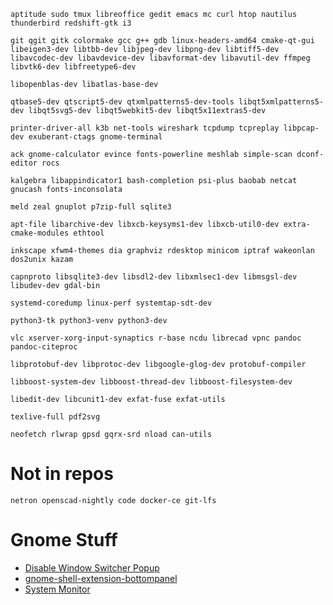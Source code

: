 ```
aptitude sudo tmux libreoffice gedit emacs mc curl htop nautilus thunderbird redshift-gtk i3
```

```
git qgit gitk colormake gcc g++ gdb linux-headers-amd64 cmake-qt-gui libeigen3-dev libtbb-dev libjpeg-dev libpng-dev libtiff5-dev libavcodec-dev libavdevice-dev libavformat-dev libavutil-dev ffmpeg libvtk6-dev libfreetype6-dev
```

```
libopenblas-dev libatlas-base-dev
```
 
```
qtbase5-dev qtscript5-dev qtxmlpatterns5-dev-tools libqt5xmlpatterns5-dev libqt5svg5-dev libqt5webkit5-dev libqt5x11extras5-dev
```

```
printer-driver-all k3b net-tools wireshark tcpdump tcpreplay libpcap-dev exuberant-ctags gnome-terminal
```

```
ack gnome-calculator evince fonts-powerline meshlab simple-scan dconf-editor rocs
```

```
kalgebra libappindicator1 bash-completion psi-plus baobab netcat gnucash fonts-inconsolata
```

```
meld zeal gnuplot p7zip-full sqlite3
```

```
apt-file libarchive-dev libxcb-keysyms1-dev libxcb-util0-dev extra-cmake-modules ethtool
```

```
inkscape xfwm4-themes dia graphviz rdesktop minicom iptraf wakeonlan dos2unix kazam
```

```
capnproto libsqlite3-dev libsdl2-dev libxmlsec1-dev libmsgsl-dev libudev-dev gdal-bin
```

```
systemd-coredump linux-perf systemtap-sdt-dev
```

```
python3-tk python3-venv python3-dev 
```

```
vlc xserver-xorg-input-synaptics r-base ncdu librecad vpnc pandoc pandoc-citeproc
```

```
libprotobuf-dev libprotoc-dev libgoogle-glog-dev protobuf-compiler
```

```
libboost-system-dev libboost-thread-dev libboost-filesystem-dev
```

```
libedit-dev libcunit1-dev exfat-fuse exfat-utils
```

```
texlive-full pdf2svg
```

```
neofetch rlwrap gpsd gqrx-srd nload can-utils
```


# Not in repos

```
netron openscad-nightly code docker-ce git-lfs
```

# Gnome Stuff

- [Disable Window Switcher Popup](https://github.com/windsorschmidt/disable-workspace-switcher-popup)
- [gnome-shell-extension-bottompanel](https://github.com/Thoma5/gnome-shell-extension-bottompanel)
- [System Monitor](https://github.com/paradoxxxzero/gnome-shell-system-monitor-applet)
